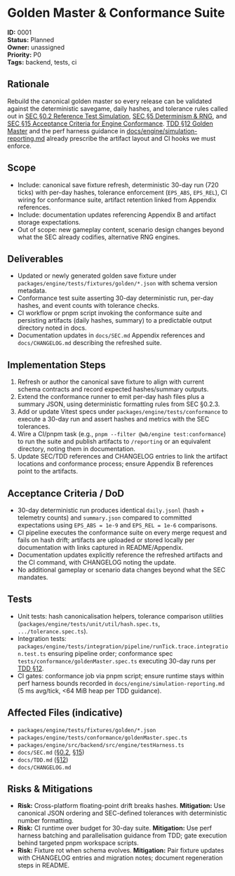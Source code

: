 # Golden Master & Conformance Suite

**ID:** 0001  
**Status:** Planned  
**Owner:** unassigned  
**Priority:** P0  
**Tags:** backend, tests, ci

## Rationale
Rebuild the canonical golden master so every release can be validated against the deterministic savegame, daily hashes, and tolerance rules called out in [SEC §0.2 Reference Test Simulation](../SEC.md#02-reference-test-simulation-golden-master), [SEC §5 Determinism & RNG](../SEC.md#5-determinism--rng), and [SEC §15 Acceptance Criteria for Engine Conformance](../SEC.md#15-acceptance-criteria-for-engine-conformance). [TDD §12 Golden Master](../TDD.md#12-golden-master-sec-15) and the perf harness guidance in [docs/engine/simulation-reporting.md](../engine/simulation-reporting.md) already prescribe the artifact layout and CI hooks we must enforce.

## Scope
- Include: canonical save fixture refresh, deterministic 30-day run (720 ticks) with per-day hashes, tolerance enforcement (`EPS_ABS`, `EPS_REL`), CI wiring for conformance suite, artifact retention linked from Appendix references.
- Include: documentation updates referencing Appendix B and artifact storage expectations.
- Out of scope: new gameplay content, scenario design changes beyond what the SEC already codifies, alternative RNG engines.

## Deliverables
- Updated or newly generated golden save fixture under `packages/engine/tests/fixtures/golden/*.json` with schema version metadata.
- Conformance test suite asserting 30-day deterministic run, per-day hashes, and event counts with tolerance checks.
- CI workflow or pnpm script invoking the conformance suite and persisting artifacts (daily hashes, summary) to a predictable output directory noted in docs.
- Documentation updates in `docs/SEC.md` Appendix references and `docs/CHANGELOG.md` describing the refreshed suite.

## Implementation Steps
1. Refresh or author the canonical save fixture to align with current schema contracts and record expected hashes/summary outputs.
2. Extend the conformance runner to emit per-day hash files plus a summary JSON, using deterministic formatting rules from SEC §0.2.3.
3. Add or update Vitest specs under `packages/engine/tests/conformance` to execute a 30-day run and assert hashes and metrics with the SEC tolerances.
4. Wire a CI/pnpm task (e.g., `pnpm --filter @wb/engine test:conformance`) to run the suite and publish artifacts to `/reporting` or an equivalent directory, noting them in documentation.
5. Update SEC/TDD references and CHANGELOG entries to link the artifact locations and conformance process; ensure Appendix B references point to the artifacts.

## Acceptance Criteria / DoD
- 30-day deterministic run produces identical `daily.jsonl` (hash + telemetry counts) and `summary.json` compared to committed expectations using `EPS_ABS = 1e-9` and `EPS_REL = 1e-6` comparisons.
- CI pipeline executes the conformance suite on every merge request and fails on hash drift; artifacts are uploaded or stored locally per documentation with links captured in README/Appendix.
- Documentation updates explicitly reference the refreshed artifacts and the CI command, with CHANGELOG noting the update.
- No additional gameplay or scenario data changes beyond what the SEC mandates.

## Tests
- Unit tests: hash canonicalisation helpers, tolerance comparison utilities (`packages/engine/tests/unit/util/hash.spec.ts`, `.../tolerance.spec.ts`).
- Integration tests: `packages/engine/tests/integration/pipeline/runTick.trace.integration.test.ts` ensuring pipeline order; conformance spec `tests/conformance/goldenMaster.spec.ts` executing 30-day runs per [TDD §12](../TDD.md#12-golden-master-sec-15).
- CI gates: conformance job via pnpm script; ensure runtime stays within perf harness bounds recorded in `docs/engine/simulation-reporting.md` (5 ms avg/tick, <64 MiB heap per TDD guidance).

## Affected Files (indicative)
- `packages/engine/tests/fixtures/golden/*.json`
- `packages/engine/tests/conformance/goldenMaster.spec.ts`
- `packages/engine/src/backend/src/engine/testHarness.ts`
- `docs/SEC.md` ([§0.2](../SEC.md#02-reference-test-simulation-golden-master), [§15](../SEC.md#15-acceptance-criteria-for-engine-conformance))
- `docs/TDD.md` ([§12](../TDD.md#12-golden-master-sec-15))
- `docs/CHANGELOG.md`

## Risks & Mitigations
- **Risk:** Cross-platform floating-point drift breaks hashes. **Mitigation:** Use canonical JSON ordering and SEC-defined tolerances with deterministic number formatting.
- **Risk:** CI runtime over budget for 30-day suite. **Mitigation:** Use perf harness batching and parallelisation guidance from TDD; gate execution behind targeted pnpm workspace scripts.
- **Risk:** Fixture rot when schema evolves. **Mitigation:** Pair fixture updates with CHANGELOG entries and migration notes; document regeneration steps in README.
